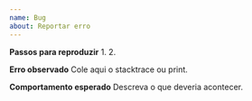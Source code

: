 ```yaml
---
name: Bug
about: Reportar erro
---
```


**Passos para reproduzir**
1. 
2. 

**Erro observado**
Cole aqui o stacktrace ou print.

**Comportamento esperado**
Descreva o que deveria acontecer.
